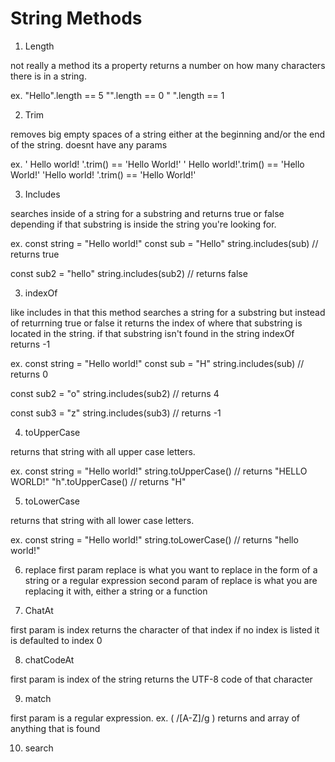 # String Methods


1. Length

not really a method its a property
returns a number on how many characters there is in a string.

ex.
"Hello".length  == 5
"".length == 0
" ".length == 1


2. Trim

removes big empty spaces of a string either at the beginning and/or the end of the string.
doesnt have any params

ex.
'   Hello world!   '.trim() == 'Hello World!'
'   Hello world!'.trim() == 'Hello World!'
'Hello world!   '.trim() == 'Hello World!'


3. Includes

searches inside of a string for a substring and returns true or false depending if that substring is inside the string you're looking for.

ex.
const string = "Hello world!"
const sub = "Hello"
string.includes(sub) // returns true

const sub2 = "hello"
string.includes(sub2) // returns false


3. indexOf

like includes in that this method searches a string for a substring but instead of returrning true or false it returns the index of where that substring is located in the string. 
if that substring isn't found in the string indexOf returns -1

ex.
const string = "Hello world!"
const sub = "H"
string.includes(sub) // returns 0

const sub2 = "o"
string.includes(sub2) // returns 4

const sub3 = "z"
string.includes(sub3) // returns -1


4. toUpperCase

returns that string with all upper case letters.

ex.
const string = "Hello world!"
string.toUpperCase() // returns "HELLO WORLD!"
"h".toUpperCase() // returns "H"

5. toLowerCase

returns that string with all lower case letters.

ex.
const string = "Hello world!"
string.toLowerCase() // returns "hello world!"

6. replace
first param replace is what you want to replace in the form of a string or a regular expression
second param of replace is what you are replacing it with, either a string or a function

7. ChatAt

first param is index
returns the character of that index
if no index is listed it is defaulted to index 0

8. chatCodeAt

first param is index of the string
returns the UTF-8 code of that character

9. match

first param is a regular expression. ex. ( /[A-Z]/g )
returns and array of anything that is found 

10. search


